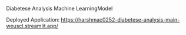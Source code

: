 Diabetese Analysis Machine LearningModel 

Deployed Application:
https://harshmac0252-diabetese-analysis-main-weuscl.streamlit.app/
